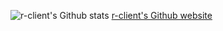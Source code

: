 ![r-client's Github stats](https://github-readme-stats.vercel.app/api?username=r-client&show_icons=true&theme=tokyonight)
[r-client's Github website](https://r-client.github.io/)
